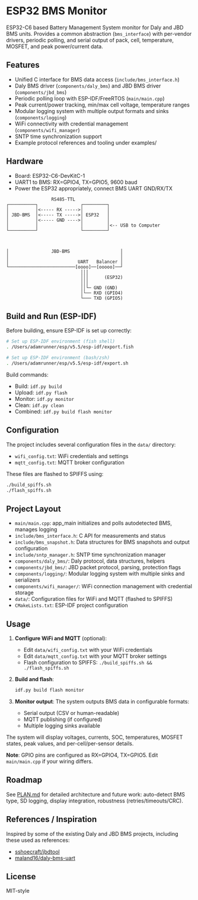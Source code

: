 # ESP32 BMS Monitor

ESP32-C6 based Battery Management System monitor for Daly and JBD BMS units. Provides a common abstraction (`bms_interface`) with per-vendor drivers, periodic polling, and serial output of pack, cell, temperature, MOSFET, and peak power/current data.

## Features
- Unified C interface for BMS data access (`include/bms_interface.h`)
- Daly BMS driver (`components/daly_bms`) and JBD BMS driver (`components/jbd_bms`)
- Periodic polling loop with ESP-IDF/FreeRTOS (`main/main.cpp`)
- Peak current/power tracking, min/max cell voltage, temperature ranges
- Modular logging system with multiple output formats and sinks (`components/logging`)
- WiFi connectivity with credential management (`components/wifi_manager`)
- SNTP time synchronization support
- Example protocol references and tooling under examples/

## Hardware
- Board: ESP32-C6-DevKitC-1
- UART1 to BMS: RX=GPIO4, TX=GPIO5, 9600 baud
- Power the ESP32 appropriately, connect BMS UART GND/RX/TX
```
                 RS485-TTL
┌──────────┐                ┌─────────┐
│          │<----- RX ----->│         │
│ JBD-BMS  │<----- TX ----->│ ESP32   │
│          │<----- GND ---->│         │
│          │                │         │<-- USB to Computer
└──────────┘                └─────────┘



│                JBD-BMS                   │
│                                          │
│                          UART   Balancer │
└─────────────────────────[oooo]──[ooooo]──┘
                            │││
                            │││      (ESP32)
                            │││
                            ││└─ GND (GND)
                            │└── RXD (GPIO4)
                            └─── TXD (GPIO5)
```


## Build and Run (ESP-IDF)

Before building, ensure ESP-IDF is set up correctly:
```bash
# Set up ESP-IDF environment (fish shell)
. /Users/adamrunner/esp/v5.5/esp-idf/export.fish

# Set up ESP-IDF environment (bash/zsh)
. /Users/adamrunner/esp/v5.5/esp-idf/export.sh
```

Build commands:
- Build: `idf.py build`
- Upload: `idf.py flash`
- Monitor: `idf.py monitor`
- Clean: `idf.py clean`
- Combined: `idf.py build flash monitor`

## Configuration

The project includes several configuration files in the `data/` directory:
- `wifi_config.txt`: WiFi credentials and settings
- `mqtt_config.txt`: MQTT broker configuration

These files are flashed to SPIFFS using:
```bash
./build_spiffs.sh
./flash_spiffs.sh
```

## Project Layout
- `main/main.cpp`: app_main initializes and polls autodetected BMS, manages logging
- `include/bms_interface.h`: C API for measurements and status
- `include/bms_snapshot.h`: Data structures for BMS snapshots and output configuration
- `include/sntp_manager.h`: SNTP time synchronization manager
- `components/daly_bms/`: Daly protocol, data structures, helpers
- `components/jbd_bms/`: JBD packet protocol, parsing, protection flags
- `components/logging/`: Modular logging system with multiple sinks and serializers
- `components/wifi_manager/`: WiFi connection management with credential storage
- `data/`: Configuration files for WiFi and MQTT (flashed to SPIFFS)
- `CMakeLists.txt`: ESP-IDF project configuration

## Usage

1. **Configure WiFi and MQTT** (optional):
   - Edit `data/wifi_config.txt` with your WiFi credentials
   - Edit `data/mqtt_config.txt` with your MQTT broker settings
   - Flash configuration to SPIFFS: `./build_spiffs.sh && ./flash_spiffs.sh`

2. **Build and flash**:
   ```bash
   idf.py build flash monitor
   ```

3. **Monitor output**:
   The system outputs BMS data in configurable formats:
   - Serial output (CSV or human-readable)
   - MQTT publishing (if configured)
   - Multiple logging sinks available

The system will display voltages, currents, SOC, temperatures, MOSFET states, peak values, and per-cell/per-sensor details.

**Note**: GPIO pins are configured as RX=GPIO4, TX=GPIO5. Edit `main/main.cpp` if your wiring differs.

## Roadmap
See [PLAN.md](PLAN.md) for detailed architecture and future work: auto-detect BMS type, SD logging, display integration, robustness (retries/timeouts/CRC).

## References / Inspiration
Inspired by some of the existing Daly and JBD BMS projects, including these used as references:

- [sshoecraft/jbdtool](https://github.com/sshoecraft/jbdtool)
- [maland16/daly-bms-uart](https://github.com/maland16/daly-bms-uart)


## License
MIT-style

